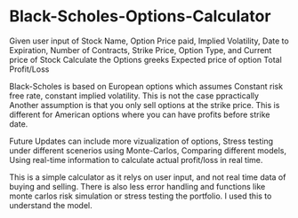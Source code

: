 # Black-Scholes-Options-Calculator

Given user input of 
  Stock Name, 
  Option Price paid, 
  Implied Volatility, 
  Date to Expiration,
  Number of Contracts, 
  Strike Price,
  Option Type,
  and Current price of Stock
Calculate the
  Options greeks
  Expected price of option
  Total Profit/Loss

Black-Scholes is based on European options which assumes Constant risk free rate, constant implied volatility. This is not the case ppractically
Another assumption is that you only sell options at the strike price. This is different for American options where you can have profits before strike date.

Future Updates can include more vizualization of options, Stress testing under different scenerios using Monte-Carlos, Comparing different models, Using real-time information to calculate actual profit/loss in real time.


This is a simple calculator as it relys on user input, and not real time data of buying and selling. There is also less error handling and functions like monte carlos risk simulation or stress testing the portfolio. I used this to understand the model.
